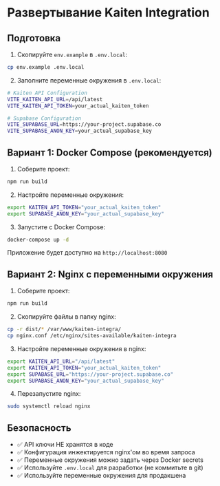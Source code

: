 # Развертывание Kaiten Integration

## Подготовка

1. Скопируйте `env.example` в `.env.local`:
```bash
cp env.example .env.local
```

2. Заполните переменные окружения в `.env.local`:
```bash
# Kaiten API Configuration
VITE_KAITEN_API_URL=/api/latest
VITE_KAITEN_API_TOKEN=your_actual_kaiten_token

# Supabase Configuration  
VITE_SUPABASE_URL=https://your-project.supabase.co
VITE_SUPABASE_ANON_KEY=your_actual_supabase_key
```

## Вариант 1: Docker Compose (рекомендуется)

1. Соберите проект:
```bash
npm run build
```

2. Настройте переменные окружения:
```bash
export KAITEN_API_TOKEN="your_actual_kaiten_token"
export SUPABASE_ANON_KEY="your_actual_supabase_key"
```

3. Запустите с Docker Compose:
```bash
docker-compose up -d
```

Приложение будет доступно на `http://localhost:8080`

## Вариант 2: Nginx с переменными окружения

1. Соберите проект:
```bash
npm run build
```

2. Скопируйте файлы в папку nginx:
```bash
cp -r dist/* /var/www/kaiten-integra/
cp nginx.conf /etc/nginx/sites-available/kaiten-integra
```

3. Настройте переменные окружения в nginx:
```bash
export KAITEN_API_URL="/api/latest"
export KAITEN_API_TOKEN="your_actual_kaiten_token"
export SUPABASE_URL="https://your-project.supabase.co"
export SUPABASE_ANON_KEY="your_actual_supabase_key"
```

4. Перезапустите nginx:
```bash
sudo systemctl reload nginx
```

## Безопасность

- ✅ API ключи НЕ хранятся в коде
- ✅ Конфигурация инжектируется nginx'ом во время запроса
- ✅ Переменные окружения можно задать через Docker secrets
- ✅ Используйте `.env.local` для разработки (не коммитьте в git)
- ✅ Используйте переменные окружения для продакшена
